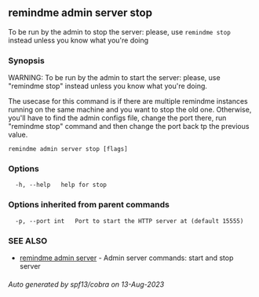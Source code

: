 ## remindme admin server stop

To be run by the admin to stop the server: please, use `remindme stop` instead unless you know what you're doing

### Synopsis

WARNING: To be run by the admin to start the server: please, use "remindme stop" instead unless you know what you're doing.

The usecase for this command is if there are multiple remindme instances running on the same machine and you want to stop the old one.
Otherwise, you'll have to find the admin configs file, change the port there, run "remindme stop" command and then change the port back tp the previous value.

```
remindme admin server stop [flags]
```

### Options

```
  -h, --help   help for stop
```

### Options inherited from parent commands

```
  -p, --port int   Port to start the HTTP server at (default 15555)
```

### SEE ALSO

* [remindme admin server](remindme_admin_server.md)	 - Admin server commands: start and stop server

###### Auto generated by spf13/cobra on 13-Aug-2023
